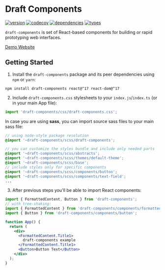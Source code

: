 # Draft Components

[![version](https://badgen.net/github/tag/alexzimakov/draft-components?color=green)](https://npmjs.com/package/draft-components)
[![codecov](https://badgen.net/codecov/c/github/alexzimakov/draft-components?color=green)](https://codecov.io/gh/alexzimakov/draft-components)
[![dependencies](https://badgen.net/bundlephobia/dependency-count/draft-components?label=dependencies&color=green)](https://www.npmjs.com/package/draft-components?activeTab=dependencies)
[![types](https://badgen.net/npm/types/tslib?color=green)](https://github.com/alexzimakov/draft-components/blob/master/tsconfig.json)

`draft-components` is set of React-based components for building or rapid prototyping web interfaces.

[Demo Website](https://alexzimakov.github.io/draft-components)

## Getting Started

1. Install the `draft-components` package and its peer dependencies using `npm` or `yarn`:

```shell
npm install draft-components react@^17 react-dom@^17
```

2. Include `draft-components.css` stylesheets to your `index.js`/`index.ts` (or in your main App file):

```jsx
import 'draft-components/css/draft-components.css';
```

In case you are using **sass**, you can import source sass files to your main sass file:

```scss
// using node-style package resolution
@import '~draft-components/scss/draft-components';

// you can customize the styles bundle and include only needed parts
@import '~draft-components/scss/abstracts';
@import '~draft-components/scss/themes/default-theme';
@import '~draft-components/scss/base';
// include styles only for specific components
@import '~draft-components/scss/components/button';
@import '~draft-components/scss/components/text-field';
...
```

3. After previous steps you'll be able to import React components:

```jsx
import { FormattedContent, Button } from 'draft-components';
// with tree-shaking:
import { FormattedContent } from 'draft-components/components/formatted-content';
import { Button } from 'draft-components/components/button';

function App() {
  return (
    <div>
      <FormattedContent.Title1>
        draft-components example
      </FormattedContent.Title1>
      <Button>Button Text</Button>
    </div>
  );
}
```

